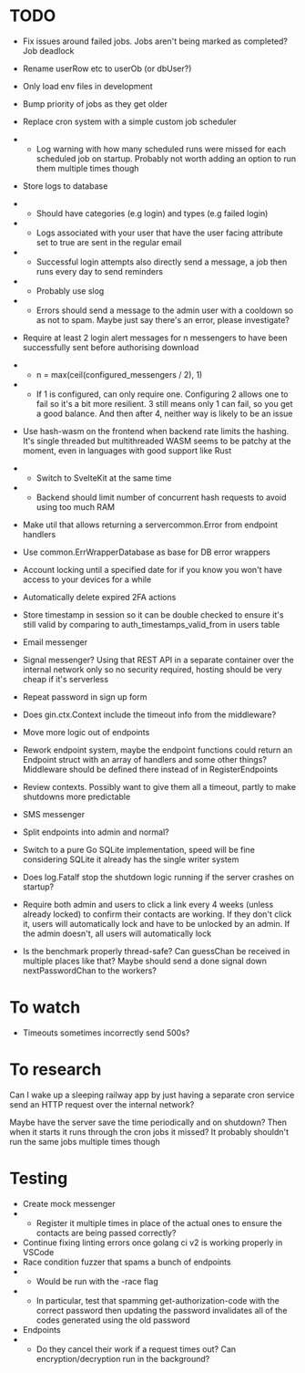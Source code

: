 # TODO

-   Fix issues around failed jobs. Jobs aren't being marked as completed? Job deadlock
-   Rename userRow etc to userOb (or dbUser?)
-   Only load env files in development
-   Bump priority of jobs as they get older
-   Replace cron system with a simple custom job scheduler
-   -   Log warning with how many scheduled runs were missed for each scheduled job on startup. Probably not worth adding an option to run them multiple times though
-   Store logs to database
-   -   Should have categories (e.g login) and types (e.g failed login)
-   -   Logs associated with your user that have the user facing attribute set to true are sent in the regular email
-   -   Successful login attempts also directly send a message, a job then runs every day to send reminders
-   -   Probably use slog
-   -   Errors should send a message to the admin user with a cooldown so as not to spam. Maybe just say there's an error, please investigate?
-   Require at least 2 login alert messages for n messengers to have been successfully sent before authorising download
-   -   n = max(ceil(configured_messengers / 2), 1)
-   -   If 1 is configured, can only require one. Configuring 2 allows one to fail so it's a bit more resilient. 3 still means only 1 can fail, so you get a good balance. And then after 4, neither way is likely to be an issue
-   Use hash-wasm on the frontend when backend rate limits the hashing. It's single threaded but multithreaded WASM seems to be patchy at the moment, even in languages with good support like Rust
-   -   Switch to SvelteKit at the same time
-   -   Backend should limit number of concurrent hash requests to avoid using too much RAM
-   Make util that allows returning a servercommon.Error from endpoint handlers
-   Use common.ErrWrapperDatabase as base for DB error wrappers
-   Account locking until a specified date for if you know you won't have access to your devices for a while
-   Automatically delete expired 2FA actions
-   Store timestamp in session so it can be double checked to ensure it's still valid by comparing to auth_timestamps_valid_from in users table
-   Email messenger
-   Signal messenger? Using that REST API in a separate container over the internal network only so no security required, hosting should be very cheap if it's serverless
-   Repeat password in sign up form
-   Does gin.ctx.Context include the timeout info from the middleware?
-   Move more logic out of endpoints
-   Rework endpoint system, maybe the endpoint functions could return an Endpoint struct with an array of handlers and some other things? Middleware should be defined there instead of in RegisterEndpoints
-   Review contexts. Possibly want to give them all a timeout, partly to make shutdowns more predictable
-   SMS messenger
-   Split endpoints into admin and normal?
-   Switch to a pure Go SQLite implementation, speed will be fine considering SQLite it already has the single writer system
-   Does log.Fatalf stop the shutdown logic running if the server crashes on startup?
-   Require both admin and users to click a link every 4 weeks (unless already locked) to confirm their contacts are working. If they don't click it, users will automatically lock and have to be unlocked by an admin. If the admin doesn't, all users will automatically lock

-   Is the benchmark properly thread-safe? Can guessChan be received in multiple places like that? Maybe should send a done signal down nextPasswordChan to the workers?

# To watch

-   Timeouts sometimes incorrectly send 500s?

# To research

Can I wake up a sleeping railway app by just having a separate cron service send an HTTP request over the internal network?

Maybe have the server save the time periodically and on shutdown? Then when it starts it runs through the cron jobs it missed? It probably shouldn't run the same jobs multiple times though

# Testing

-   Create mock messenger
-   -   Register it multiple times in place of the actual ones to ensure the contacts are being passed correctly?
-   Continue fixing linting errors once golang ci v2 is working properly in VSCode
-   Race condition fuzzer that spams a bunch of endpoints
-   -   Would be run with the -race flag
-   -   In particular, test that spamming get-authorization-code with the correct password then updating the password invalidates all of the codes generated using the old password
-   Endpoints
-   -   Do they cancel their work if a request times out? Can encryption/decryption run in the background?
